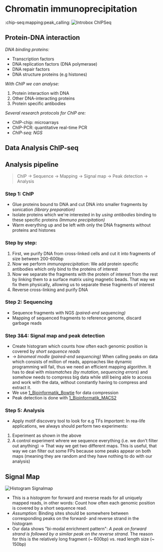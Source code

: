 # Chromatin immunoprecipitation
:chip-seq:mapping:peak_calling:
![Introbox ChIPSeq](/home/malte/01_Documents/vimwiki/Assets/Bioinformatik/ChIP-seq_1.png)
## Protein-DNA interaction
*DNA binding proteins:*
- Transcription factors
- DNA replication factors (DNA polymerase)
- DNA repair factors
- DNA structure proteins (e.g histones)

*With ChIP we can analyse:*
1. Protein interaction with DNA
2. Other DNA-interacting proteins
3. Protein specific antibodies

*Several research protocols for ChIP are:*
- ChIP-chip: microarrays
- ChIP-PCR: quantitative real-time PCR
- *ChIP-seq: NGS*

## Data Analysis ChIP-seq
## Analysis pipeline
> ChIP → Sequence → Mapping → Signal map → Peak detection → Analysis

### Step 1: ChIP
- Glue proteins bound to DNA and cut DNA into smaller fragments by sonication *(library preparation)*
- Isolate proteins which we're interested in by *using _antibodies_* binding to these specific proteins *(Immuno precipitation)*
- Warm everything up and be left with only the DNA fragments without proteins and histones

### Step by step:
1. First, we purify DNA from cross-linked cells and cut it into fragments of size between 200-600bp
2. Now we perform *immunoprecipitation*: We add protein specific antibodies which only bind to the proteins of interest
3. Now we separate the fragments with the protein of interest from the rest by linking them to a surface matrix using magnetic 
   beads. That way we fix them physically, allowing us to separate these fragments of interest
4. Reverse cross-linking and purify DNA

### Step 2: Sequencing
- Sequence fragments with NGS *(paired-end sequencing)*
- Mapping of sequenced fragments to reference genome, discard garbage reads

### Step 3&4: Signal map and peak detection
- Create histogram which counts how often each genomic position is covered by *short sequence reads*
- → *binomeal modle (paired-end sequencing)*
When calling peaks on data which consists of million of reads, approaches like dynamic programming will fail, thus we need an 
efficient mapping algorithm. It has to deal with *missmatches (by mutation, sequencing errors*) and somehow needs to compress 
big data while still being able to access and work with the data, without constantly having to compress and extract it.
- We use [1_Bioinformatik_Bowtie](1_Bioinformatik_Bowtie) for data compression
- Peak detection is done with [1_Bioinformatik_MACS2](1_Bioinformatik_MACS2)


### Step 5: Analysis
- Apply motif discovery tool to look for e.g TFs
*Important:*
In rea-life applications, we always should perform two experiments:
1. Experiment as shown in the above
2. A control experiment whrere we sequence everything (i.e. we don't filter out anything)
→ That way we get two different maps. This is useful, that way we can filter out some FPs because some peaks appear on both maps 
(meaning they are random and they have nothing to do with our analysis)

## Signal Map
![Histogram Signalmap](/home/malte/01_Documents/vimwiki/Assets/Bioinformatik/Signal_Map_CHiP.png)
- This is a *histogram* for forward and reverse reads for all uniquely mapped reads, in other words: Count how often each 
  genomic position is covered by a short sequence read.
- *Assumption*: Binding sites should be somewhere between corresponding peaks on the forward- and reverse strand in the histogram
- Our data shows "bi-modal enrichment pattern": *A peak on forward strand is followed by a similar peak on the reverse strand.*
The reason for this is the relatively long fragment (~ 600bp) vs. read length size (~ 150bp)

